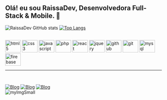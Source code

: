 ## Olá! eu sou RaissaDev, Desenvolvedora Full-Stack & Mobile. 👋

![RaissaDev GitHub stats](https://github-readme-stats.vercel.app/api?username=Raissadev&show_icons=true&theme=dracula)
[![Top Langs](https://github-readme-stats.vercel.app/api/top-langs/?username=Raissadev&layout=compact&theme=dracula)](https://github.com/Raissadev)
<div style="display: inline_block"><br />
   <img alt="html5" width="50" height="40" src="https://cdn.jsdelivr.net/gh/devicons/devicon/icons/html5/html5-original.svg" />
   <img alt="css3" width="50" height="40" src="https://cdn.jsdelivr.net/gh/devicons/devicon/icons/css3/css3-original.svg" />
   <img alt="javascript" width="50" height="40" src="https://cdn.jsdelivr.net/gh/devicons/devicon/icons/javascript/javascript-original.svg" />
   <img alt="php" width="50" height="40" src="https://cdn.jsdelivr.net/gh/devicons/devicon/icons/php/php-original.svg" />
   <img alt="react" width="50" height="40" src="https://cdn.jsdelivr.net/gh/devicons/devicon/icons/react/react-original.svg" />
   <img alt="jquery" width="50" height="40" src="https://cdn.jsdelivr.net/gh/devicons/devicon/icons/jquery/jquery-original.svg" />
   <img alt="github" width="50" height="40" src="https://cdn.jsdelivr.net/gh/devicons/devicon/icons/github/github-original.svg" />
   <img alt="git" width="50" height="40" src="https://cdn.jsdelivr.net/gh/devicons/devicon/icons/git/git-original.svg" />
   <img alt="mysql" width="50" height="40" src="https://cdn.jsdelivr.net/gh/devicons/devicon/icons/mysql/mysql-original.svg" />
   <img alt="firebase" width="50" height="40" src="https://cdn.jsdelivr.net/gh/devicons/devicon/icons/firebase/firebase-plain.svg" />
</div>
<hr />

<div style="display: inline_block;"><br>
   
[![Blog](https://img.shields.io/badge/Instagram-E4405F?style=for-the-badge&logo=instagram&logoColor=white)](https://www.instagram.com/raissa_dev/)
[![Blog](https://img.shields.io/badge/LinkedIn-0077B5?style=for-the-badge&logo=linkedin&logoColor=white)](https://www.linkedin.com/in/raissa-dev-69986a214/)
[![Blog](https://img.shields.io/badge/GitHub-100000?style=for-the-badge&logo=github&logoColor=white)](https://github.com/Raissadev/)  
![myImgSmall](https://user-images.githubusercontent.com/82960240/139607128-1c6da43d-5c91-4c6d-a2c4-9e0ec23e7d7d.png)
   
</div>

